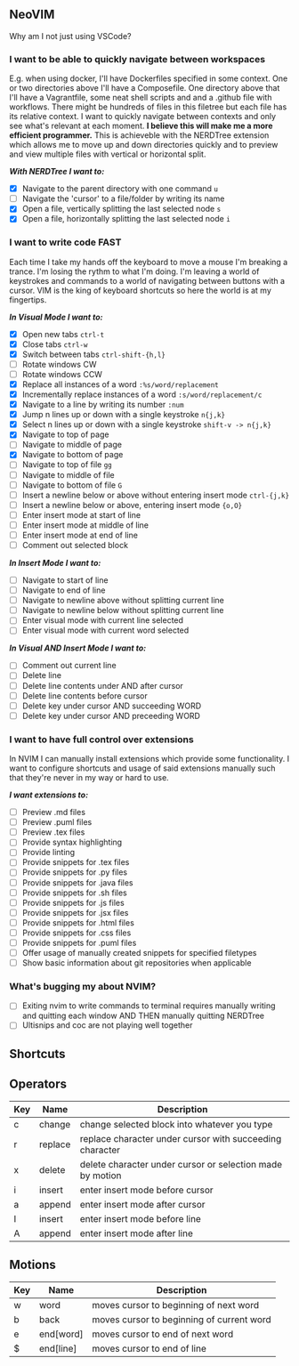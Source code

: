 ## NeoVIM

Why am I not just using VSCode?

### I want to be able to quickly navigate between workspaces

E.g. when using docker, I'll have Dockerfiles specified in some context. One or two directories above I'll have a Composefile. One directory above that I'll have a Vagrantfile, some neat shell scripts and and a .github file with workflows. There might be hundreds of files in this filetree but each file has its relative context. I want to quickly navigate between contexts and only see what's relevant at each moment. **I believe this will make me a more efficient programmer.** This is achieveble with the NERDTree extension which allows me to move up and down directories quickly and to preview and view multiple files with vertical or horizontal split.

***With NERDTree I want to:***
- [x] Navigate to the parent directory with one command `u`
- [ ] Navigate the 'cursor' to a file/folder by writing its name
- [x] Open a file, vertically splitting the last selected node `s`
- [x] Open a file, horizontally splitting the last selected node `i`

### I want to write code FAST

Each time I take my hands off the keyboard to move a mouse I'm breaking a trance.
I'm losing the rythm to what I'm doing.
I'm leaving a world of keystrokes and commands to a world of navigating between buttons with a cursor.
VIM is the king of keyboard shortcuts so here the world is at my fingertips.

***In Visual Mode I want to:***
- [x] Open new tabs `ctrl-t`
- [x] Close tabs    `ctrl-w`
- [x] Switch between tabs `ctrl-shift-{h,l}`
- [ ] Rotate windows CW
- [ ] Rotate windows CCW
- [x] Replace all instances of a word `:%s/word/replacement`
- [x] Incrementally replace instances of a word `:s/word/replacement/c`
- [x] Navigate to a line by writing its number `:num`
- [x] Jump n lines up or down with a single keystroke `n{j,k}`
- [x] Select n lines up or down with a single keystroke `shift-v -> n{j,k}`
- [x] Navigate to top of page 
- [ ] Navigate to middle of page
- [x] Navigate to bottom of page
- [ ] Navigate to top of file `gg`
- [ ] Navigate to middle of file
- [ ] Navigate to bottom of file `G`
- [ ] Insert a newline below or above without entering insert mode `ctrl-{j,k}`
- [ ] Insert a newline below or above, entering insert mode `{o,O}`
- [ ] Enter insert mode at start of line
- [ ] Enter insert mode at middle of line
- [ ] Enter insert mode at end of line
- [ ] Comment out selected block

***In Insert Mode I want to:***
- [ ] Navigate to start of line
- [ ] Navigate to end of line
- [ ] Navigate to newline above without splitting current line
- [ ] Navigate to newline below without splitting current line
- [ ] Enter visual mode with current line selected
- [ ] Enter visual mode with current word selected

***In Visual AND Insert Mode I want to:***
- [ ] Comment out current line
- [ ] Delete line
- [ ] Delete line contents under AND after cursor
- [ ] Delete line contents before cursor
- [ ] Delete key under cursor AND succeeding WORD
- [ ] Delete key under cursor AND preceeding WORD

### I want to have full control over extensions

In NVIM I can manually install extensions which provide some functionality.
I want to configure shortcuts and usage of said extensions manually such that they're never in my way or hard to use.

***I want extensions to:***
- [ ] Preview .md files
- [ ] Preview .puml files
- [ ] Preview .tex files
- [ ] Provide syntax highlighting
- [ ] Provide linting
- [ ] Provide snippets for .tex files
- [ ] Provide snippets for .py files
- [ ] Provide snippets for .java files
- [ ] Provide snippets for .sh files
- [ ] Provide snippets for .js files
- [ ] Provide snippets for .jsx files
- [ ] Provide snippets for .html files
- [ ] Provide snippets for .css files
- [ ] Provide snippets for .puml files
- [ ] Offer usage of manually created snippets for specified filetypes
- [ ] Show basic information about git repositories when applicable

### What's bugging my about NVIM?

- [ ] Exiting nvim to write commands to terminal requires manually writing and quitting each window AND THEN manually quitting NERDTree
- [ ] Ultisnips and coc are not playing well together

## Shortcuts

Operators
---
| Key | Name | Description |
| --- | --- | --- |
| c | change | change selected block into whatever you type |
| r | replace | replace character under cursor with succeeding character |
| x | delete | delete character under cursor or selection made by motion |
| i | insert | enter insert mode before cursor |
| a | append | enter insert mode after cursor |
| I | insert | enter insert mode before line |
| A | append | enter insert mode after line |

Motions
---
| Key | Name | Description |
| --- | --- | --- |
| w | word | moves cursor to beginning of next word |
| b | back | moves cursor to beginning of current word |
| e | end[word] | moves cursor to end of next word |
| $ | end[line] | moves cursor to end of line |

